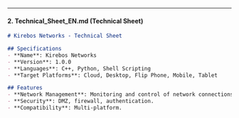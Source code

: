 
---

#### 2. **Technical_Sheet_EN.md** (Technical Sheet)

```markdown
# Kirebos Networks - Technical Sheet

## Specifications
- **Name**: Kirebos Networks
- **Version**: 1.0.0
- **Languages**: C++, Python, Shell Scripting
- **Target Platforms**: Cloud, Desktop, Flip Phone, Mobile, Tablet

## Features
- **Network Management**: Monitoring and control of network connections.
- **Security**: DMZ, firewall, authentication.
- **Compatibility**: Multi-platform.
